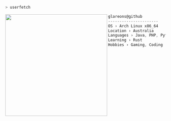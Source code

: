 ```zsh
> userfetch
```

<img align="left" src="https://media1.tenor.com/m/AdJEa8lfHdUAAAAd/flareon.gif" width="320" />

```csharp
glareons@github
----------------------
OS › Arch Linux x86_64
Location › Australia
Languages › Java, PHP, Python
Learning › Rust
Hobbies › Gaming, Coding
```
